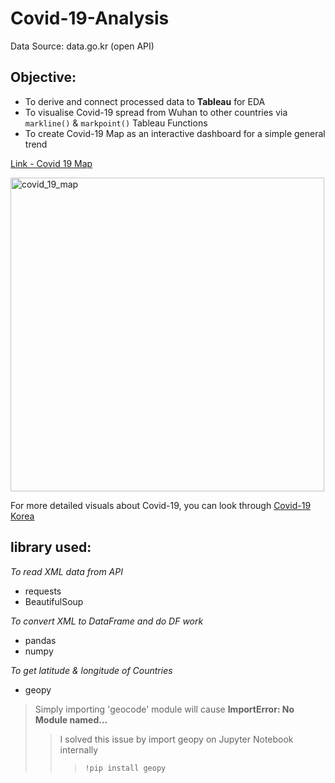 # Covid-19-Analysis
Data Source: data.go.kr (open API)

## Objective:
* To derive and connect processed data to **Tableau** for EDA
* To visualise Covid-19 spread from Wuhan to other countries via ```markline()``` & ```markpoint()``` Tableau Functions
* To create Covid-19 Map as an interactive dashboard for a simple general trend


[Link - Covid 19 Map](https://public.tableau.com/profile/kyusang#!/vizhome/Covid-19Map_16100159410090/Dashboard1)

<img width="502" alt="covid_19_map" src="https://user-images.githubusercontent.com/35690424/103896863-9596d380-512d-11eb-9ccd-04d5dede101a.PNG">

For more detailed visuals about Covid-19, you can look through [Covid-19 Korea](https://public.tableau.com/profile/kyusang#!/vizhome/Covid-19TrendofSouthKorea/Covid-19TrendKorea)



## library used: 
_To read XML data from API_
* requests
* BeautifulSoup

_To convert XML to DataFrame and do DF work_
* pandas
* numpy

_To get latitude & longitude of Countries_
* geopy
> Simply importing 'geocode' module will cause **ImportError: No Module named...**
>> I solved this issue by import geopy on Jupyter Notebook internally
>>> ```!pip install geopy```



